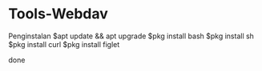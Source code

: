 # Tools-Webdav

Penginstalan
$apt update && apt upgrade
$pkg install bash
$pkg install sh
$pkg install curl
$pkg install figlet

done
